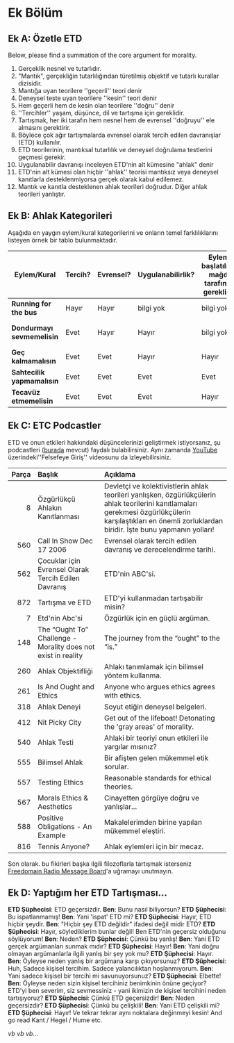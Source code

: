 # Ek Bölüm

## Ek A: Özetle ETD

Below, please find a summation of the core argument for morality.

1. Gerçeklik nesnel ve tutarlıdır.
2. "Mantık", gerçekliğin tutarlılığından türetilmiş objektif ve tutarlı kurallar dizisidir.
3. Mantığa uyan teorilere ''geçerli'' teori denir
4. Deneysel teste uyan teorilere ''kesin'' teori denir
5. Hem geçerli hem de kesin olan teorilere ''doğru'' denir
6. ''Tercihler'' yaşam, düşünce, dil ve tartışma için gereklidir.
7. Tartışmak, her iki tarafın hem nesnel hem de evrensel ''doğruyu'' ele almasını gerektirir.
8. Böylece çok ağır tartışmalarda evrensel olarak tercih edilen davranışlar (ETD) kullanılır.
9. ETD teorilerinin, mantıksal tutarlılık ve deneysel doğrulama testlerini geçmesi gerekir.
10. Uygulanabilir davranışı inceleyen ETD'nin alt kümesine "ahlak" denir
11. ETD'nin alt kümesi olan hiçbir ''ahlak'' teorisi mantıksız veya deneysel kanıtlarla desteklenmiyorsa gerçek olarak kabul edilemez.
12. Mantık ve kanıtla desteklenen ahlak teorileri doğrudur. Diğer ahlak teorileri yanlıştır.

## Ek B: Ahlak Kategorileri

Aşağıda en yaygın eylem/kural kategorilerini ve onların temel farklılıklarını listeyen örnek bir tablo bulunmaktadır.

| Eylem/Kural                 | Tercih? | Evrensel? | Uygulanabilirlik? | Eylemin başlatılması mağdur tarafından gerekli mi? | İhlal eden kimseler önlenebilir mi? | Ahlak Kategorisi          |
| --------------------------- | ------- | --------- | ----------------- | -------------------------------------------------- | ----------------------------------- | ------------------------- |
| **Running for the bus**     | Hayır   | Hayır     | bilgi yok         | bilgi yok                                          | bilgi yok                           | Tarafsız                  |
| **Dondurmayı sevmemelisin** | Evet    | Hayır     | Hayır             | bilgi yok                                          | bilgi yok                           | Tarafsız (kişisel tercih) |
| **Geç kalmamalısın**        | Evet    | Evet      | Hayır             | Hayır                                              | Evet                                | APA                       |
| **Sahtecilik yapmamalısın** | Evet    | Evet      | Evet              | Evet                                               | Evet                                | İyi                       |
| **Tecavüz etmemelisin**     | Evet    | Evet      | Evet              | Hayır                                              | Hayır                               | İyi                       |

## Ek C: ETC Podcastler

ETD ve onun etkileri hakkındaki düşüncelerinizi geliştirmek istiyorsanız, şu podcastleri ([burada](www.freedomainradio.com) mevcut) faydalı bulabilirsiniz. Aynı zamanda [YouTube](www.youtube.com/freedomainradio) üzerindeki''Felsefeye Giriş'' videosunu da izleyebilirsiniz.

| Parça | Başlık                                                        | Açıklama                                                                                                                                                                                                      |
| -----:|:------------------------------------------------------------- |:------------------------------------------------------------------------------------------------------------------------------------------------------------------------------------------------------------- |
|     8 | Özgürlükçü Ahlakın Kanıtlanması                               | Devletçi ve kolektivistlerin ahlak teorileri yanlışken, özgürlükçülerin ahlak teorilerini kanıtlamaları gerekmesi özgürlükçülerin karşılaştıkları en önemli zorluklardan biridir. İşte bunu yapmanın yolları! |
|   560 | Call In Show Dec 17 2006                                      | Evrensel olarak tercih edilen davranış ve derecelendirme tarihi.                                                                                                                                              |
|   562 | Çocuklar için Evrensel Olarak Tercih Edilen Davranış          | ETD'nin ABC'si.                                                                                                                                                                                               |
|   872 | Tartışma ve ETD                                               | ETD'yi kullanmadan tartışabilir misin?                                                                                                                                                                        |
|     7 | Etd'nin Abc'si                                                | Özgürlük için en güçlü argüman.                                                                                                                                                                               |
|   148 | The “Ought To” Challenge - Morality does not exist in reality | The journey from the “ought” to the “is.”                                                                                                                                                                     |
|   260 | Ahlak Objektifliği                                            | Ahlakı tanımlamak için bilimsel yöntem kullanma.                                                                                                                                                              |
|   261 | Is And Ought and Ethics                                       | Anyone who argues ethics agrees with ethics.                                                                                                                                                                  |
|   318 | Ahlak Deneyi                                                  | Soyut etiğin deneysel belgeleri.                                                                                                                                                                              |
|   412 | Nit Picky City                                                | Get out of the lifeboat! Detonating the 'gray areas' of morality.                                                                                                                                             |
|   540 | Ahlak Testi                                                   | Ahlaki bir teoriyi onun etkileri ile yargılar mısınız?                                                                                                                                                        |
|   555 | Bilimsel Ahlak                                                | Bir afişten gelen mükemmel etik sorular.                                                                                                                                                                      |
|   557 | Testing Ethics                                                | Reasonable standards for ethical theories.                                                                                                                                                                    |
|   567 | Morals Ethics & Aesthetics                                    | Cinayetten görgüye doğru ve yanlışlar...                                                                                                                                                                      |
|   588 | Positive Obligations - An Example                             | Makalelerimden birine yapılan mükemmel eleştiri.                                                                                                                                                              |
|   816 | Tennis Anyone?                                                | Ahlak eylemleri için bir mecaz.                                                                                                                                                                               |

Son olarak. bu fikirleri başka ilgili filozoflarla tartışmak isterseniz [Freedomain Radio Message Board](www.freedomainradio.com/board)'a uğramayı unutmayın.

## Ek D: Yaptığım her ETD Tartışması...

**ETD Şüphecisi**: ETD geçersizdir. **Ben**: Bunu nasıl biliyorsun? **ETD Şüphecisi**: Bu ispatlanmamış! **Ben**: Yani 'ispat' ETD mi? **ETD Şüphecisi**: Hayır, ETD hiçbir şeydir. **Ben**: "Hiçbir şey ETD değildir" ifadesi değil midir ETD? **ETD Şüphecisi**: Hayır, söylediklerim bunlar değil! Ben ETD'nin geçersiz olduğunu söylüyorum! **Ben**: Neden? **ETD Şüphecisi**: Çünkü bu yanlış! **Ben**: Yani ETD gerçek argümanları sunmak mıdır? **ETD Şüphecisi**: Hayır! **Ben**: Yani doğru olmayan argümanlarla ilgili yanlış bir şey yok mu? **ETD Şüphecisi**: Hayır. **Ben**: Öyleyse neden yanlış bir argümana karşı çıkıyorsunuz? **ETD Şüphecisi**: Huh, Sadece kişisel tercihim. Sadece yalancılıktan hoşlanmıyorum. **Ben**: Yani sadece kişisel bir tercihi mi savunuyorsunuz? **ETD Şüphecisi**: Elbette! **Ben**: Öyleyse neden sizin kişisel tercihiniz benimkinin önüne geçiyor? ETD'yi ben severim, siz sevmessiniz - yani ikimizin de kişisel tercihini neden tartışıyoruz? **ETD Şüphecisi**: Çünkü ETD geçersizdir! **Ben**: Neden geçersizdir? **ETD Şüphecisi**: Çünkü bu çelişkili! **Ben**: Yani ETD çelişkili mi? **ETD Şüphecisi**: Hayır! Ve tekrar tekrar aynı noktalara değinmeyi kesin! And go read Kant / Hegel / Hume etc.

*vb vb vb...*